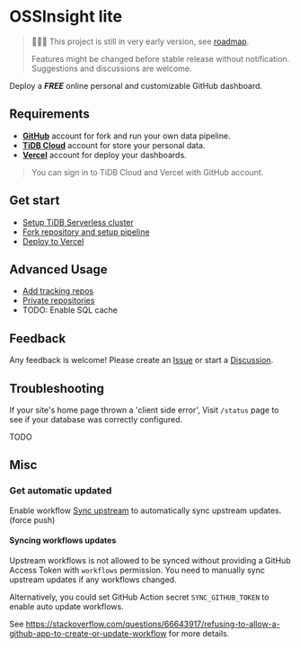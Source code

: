 # OSSInsight lite

> 🚧🚧🚧 This project is still in very early version, see [roadmap](https://github.com/634750802/ossinsight-lite/issues/1).
>
> Features might be changed before stable release without notification.
> Suggestions and discussions are welcome.

Deploy a ***FREE*** online personal and customizable GitHub dashboard.

## Requirements

- **[GitHub](https://github.com.)** account for fork and run your own data pipeline.
- **[TiDB Cloud](https://tidbcloud.com/)** account for store your personal data.
- **[Vercel](https://vercel.com/)** account for deploy your dashboards.

> You can sign in to TiDB Cloud and Vercel with GitHub account.

## Get start

- [Setup TiDB Serverless cluster](docs/setup/database.md)
- [Fork repository and setup pipeline](docs/setup/repo-and-action.md)
- [Deploy to Vercel](docs/setup/deploy-to-vercel.md)

## Advanced Usage

- [Add tracking repos](docs/setup/tracking-repos.md)
- [Private repositories](docs/setup/private-repositories.md)
- TODO: Enable SQL cache

## Feedback

Any feedback is welcome! Please create an [Issue](https://github.com/634750802/ossinsight-lite/issues/new/choose) or
start a [Discussion](https://github.com/634750802/ossinsight-lite/discussions/new/choose).

## Troubleshooting

If your site's home page thrown a 'client side error', Visit `/status` page to see if your database was correctly
configured.

TODO

## Misc

### Get automatic updated

Enable workflow [Sync upstream](.github/workflows/repo-sync.yml) to automatically sync upstream updates. (force push)

#### Syncing workflows updates

Upstream workflows is not allowed to be synced without providing a GitHub Access Token with `workflows` permission. You
need to manually sync upstream updates if any workflows changed.

Alternatively, you could set GitHub Action secret `SYNC_GITHUB_TOKEN` to enable auto update workflows.

See https://stackoverflow.com/questions/66643917/refusing-to-allow-a-github-app-to-create-or-update-workflow for more
details.
